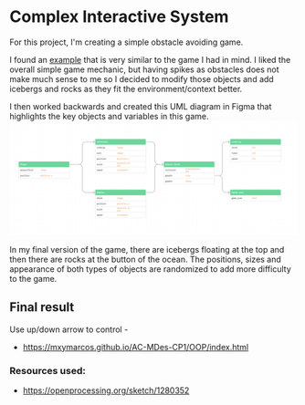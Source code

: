 # Complex Interactive System

For this project, I'm creating a simple obstacle avoiding game. 

I found an [example](https://openprocessing.org/sketch/1280352) that is very similar to the game I had in mind. I liked the overall simple game mechanic, but having spikes as obstacles does not make much sense to me so I decided to modify those objects and add icebergs and rocks as they fit the environment/context better. 

I then worked backwards and created this UML diagram in Figma that highlights the key objects and variables in this game. 
![](uml.png)

In my final version of the game, there are icebergs floating at the top and then there are rocks at the button of the ocean. The positions, sizes and appearance of both types of objects are randomized to add more difficulty to the game.

## Final result

Use up/down arrow to control - 
* https://mxymarcos.github.io/AC-MDes-CP1/OOP/index.html

### Resources used:
* https://openprocessing.org/sketch/1280352
